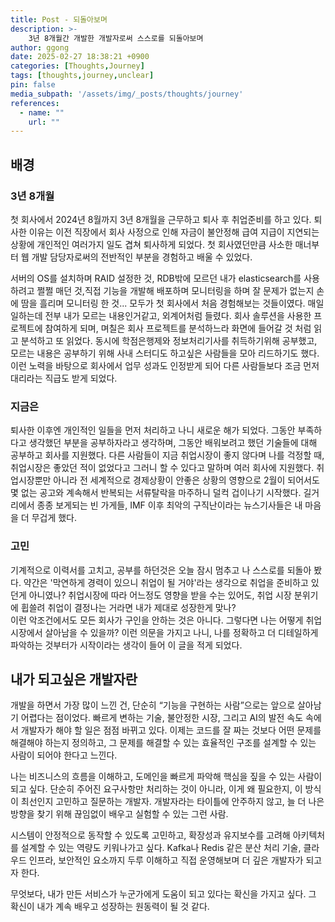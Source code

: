 ```yaml
---
title: Post - 되돌아보며
description: >-
    3년 8개월간 개발한 개발자로써 스스로를 되돌아보며 
author: ggong
date: 2025-02-27 18:38:21 +0900
categories: [Thoughts,Journey]
tags: [thoughts,journey,unclear]
pin: false
media_subpath: '/assets/img/_posts/thoughts/journey'
references:
  - name: ""
    url: ""
---
```



## 배경

### 3년 8개월
첫 회사에서 2024년 8월까지 3년 8개월을 근무하고 퇴사 후 취업준비를 하고 있다.
퇴사한 이유는 이전 직장에서 회사 사정으로 인해 자금이 불안정해 급여 지급이 지연되는 상황에 개인적인 여러가지 일도 겹쳐 퇴사하게 되었다.
첫 회사였던만큼 사소한 매너부터 웹 개발 담당자로써의 전반적인 부분을 경험하고 배울 수 있었다.

서버의 OS를 설치하며 RAID 설정한 것, RDB밖에 모르던 내가 elasticsearch를 사용하려고 쩔쩔 매던 것,직접 기능을 개발해 배포하며 모니터링을 하며 잘 문제가 없는지 손에 땀을 흘리며 모니터링 한 것...
모두가 첫 회사에서 처음 경험해보는 것들이였다. 매일 일하는데 전부 내가 모르는 내용인거같고, 외계어처럼 들렸다.
회사 솔루션을 사용한 프로젝트에 참여하게 되며, 며칠은 회사 프로젝트를 분석하느라 화면에 들어갈 것 처럼 읽고 분석하고 또 읽었다.
동시에 학점은행제와 정보처리기사를 취득하기위해 공부했고, 모르는 내용은 공부하기 위해 사내 스터디도 하고싶은 사람들을 모아 리드하기도 했다.
이런 노력을 바탕으로 회사에서 업무 성과도 인정받게 되어 다른 사람들보다 조금 먼저 대리라는 직급도 받게 되었다.

### 지금은
퇴사한 이후엔 개인적인 일들을 먼저 처리하고 나니 새로운 해가 되었다.
그동안 부족하다고 생각했던 부분을 공부하자라고 생각하며, 그동안 배워보려고 했던 기술들에 대해 공부하고 회사를 지원했다.
다른 사람들이 지금 취업시장이 좋지 않다며 나를 걱정할 때, 취업시장은 좋았던 적이 없었다고 그러니 할 수 있다고 말하며 여러 회사에 지원했다.
취업시장뿐만 아니라 전 세계적으로 경제상황이 안좋은 상황의 영향으로 2월이 되어서도 몇 없는 공고와 계속해서 반복되는 서류탈락을 마주하니 덜컥 겁이나기 시작했다.
길거리에서 종종 보게되는 빈 가게들, IMF 이후 최악의 구직난이라는 뉴스기사들은 내 마음을 더 무겁게 했다.

### 고민
기계적으로 이력서를 고치고, 공부를 하던것은 오늘 잠시 멈추고 나 스스로를 되돌아 봤다.
약간은 '막연하게 경력이 있으니 취업이 될 거야'라는 생각으로 취업을 준비하고 있던게 아니였나?
취업시장에 따라 어느정도 영향을 받을 수는 있어도, 취업 시장 분위기에 휩쓸려 취업이 결정나는 거라면 내가 제대로 성장한게 맞나?  
이런 악조건에서도 모든 회사가 구인을 안하는 것은 아니다. 그렇다면 나는 어떻게 취업시장에서 살아남을 수 있을까?
이런 의문을 가지고 나니, 나를 정확하고 더 디테일하게 파악하는 것부터가 시작이라는 생각이 들어 이 글을 적게 되었다.

<!--

## 나는 어떤 개발자인가?
지금의 나는 어떤가 항목별로 따져보고 목표하는 미래 방향은 무엇인지 정한뒤, 그것을 위해 어떤 것을 해야할지 계획을 세워보자.

### 기술 스택

나의 상황을 객관적으로 파악하기 위해 1~5정도로 표현해보고(나만 놓고 보았을 때 상대적인 기준), 아는 내용들에 대해 적어보려고 한다.

```noline
1: 개념만 알고 있으며, 실무 적용 경험 없음.
2: 실무에서 사용한 적은 없지만, 개념과 기본적인 동작 방식을 이해하고 있음.
3: 실무에서 일부 기능을 사용한 경험이 있으나, 특정 기능만 적용해 봄.
4: 실무에서 사용 경험이 있고, 주요 기능을 활용할 수 있으나 내부 동작에 대한 깊은 이해는 부족함.
5: 실무에서 직접 사용했으며, 기능적인 이해뿐만 아니라 내부 동작도 어느 정도 파악하고 있음.
```

Springboot: 4
: AOP를 이용해 특정 로직의 실행 시간을 측정하고, 기준 시간 초과 시 error log를 출력할 수 있음 (AOP 원리는 보완 필요)
: view resolver, interceptor, filter의 차이를 이해하고, 프로젝트에 적절히 적용할 수 있음
: logback을 설정해 특정 기준에 따라 log 파일이 분리되도록 구성 가능
: profile 기능을 이용해 공통 코드와 고객사별 맞춤 기능을 분리할 수 있음
: 외부 서비스 및 API 연동이 가능하며, 검색 결과를 .txt, .xlsx 파일로 변환해 다운로드할 수 있음
: ffmpeg 라이브러리를 연동해 미디어 파일 변환을 수행할 수 있음
: API를 non-blocking 형태로 구성할 수 있음 // (WebFlux는 추가 학습 필요)
: `@Scheduled`을 활용한 배치 작업을 작성할 수 있음
: Session 정보를 이용해 아이디당 한 명의 사용자만 로그인하도록 설정 가능

Java: 5
: `Optional`을 활용해 `NPE`를 방지하고, 안전한 데이터 처리를 구현할 수 있음
: GC의 알고리즘과 호출 시기를 이해하고 있으며, 메모리 관리 최적화를 고려할 수 있음
: `Checked`, `Unchecked Exception`을 구분하고 예외 처리 전략을 적용할 수 있음
: 람다 표현식을 활용해 코드 가독성과 유지보수성을 향상할 수 있음
: 멀티스레딩과 동기화 개념을 이해하고 있으며, 실무에서 적용한 경험이 있음 (효율 관련 추가 학습 필요)
: 커스텀 `annotation`과 `interceptor`를 활용해 보안 설정을 구성할 수 있음

MyBatis: 4
: `@Transactional`과 `SqlSession`을 활용해 트랜잭션을 관리할 수 있음
: 동적 SQL과 `ResultMap`을 활용하여 유연한 쿼리 작성 및 복잡한 매핑 가능 (ResultMap 추가 학습 필요)

JPA: 2
: 기본적인 애너테이션(`@Entity`, `@Id`, `@Column`, `@GeneratedValue`)과 메서드(`findById()`, `save()`, `delete()`) 및 JPQL을 활용할 수 있음
: Lazy/Eager Loading 개념을 이해하고 있으며, 성능 영향을 고려할 수 있음 (추가 학습 필요)
: JPA와 MyBatis의 차이점을 알고 있으며, 프로젝트에 맞는 방식을 선택할 수 있음 // 선택하는 부분은 좀 어려움

JUnit5: 3
: `@Test`, `@BeforeEach`, `@AfterEach`를 활용한 기본적인 단위 테스트 작성 가능
: `Assertions`(assertEquals, assertTrue, assertThrows 등)을 활용할 수 있음
: `Mockito`를 활용해 특정 메서드의 동작을 Mocking할 수 있으며, `@MockBean`을 사용해 Spring 환경에서 의존성 주입을 모의할 수 있음// 깊은 원리를 모름

Socket.io: 3
: `WebSocket`과 `HTTP Polling`의 차이를 이해하고 있음 (연결 방식 보완 필요)
: 실시간 채팅과 같은 간단한 기능을 `Socket.io`를 사용해 구현한 경험이 있음


Elasticsearch: 4
: `search`와 `filter`의 차이를 이해하고 있으며, 성능 최적화를 고려해 적용 가능
: `Match Query`, `Term Query`, `Bool Query`, `geo_distance` 등을 활용해 검색 성능을 최적화할 수 있음 // (Term Query 추가 학습 필요)
: `Analyzer`, `Tokenizer`, `Filter`를 설정하여 검색 성능과 정확도를 조정할 수 있음// (추가 학습 필요)


MariaDB: 3
: `INDEX`, `EXPLAIN`을 활용한 쿼리 성능 최적화 가능 //  (추가 학습 필요)
: `JOIN`, `SUBQUERY`, `UNION` 등의 SQL 문법을 활용하며 성능을 고려할 수 있음 //  (추가 학습 필요)

mongodb: 1
: Nosql DB라는 것을 알고있음

redis: 1
: in-memory DB라는 것을 알고 있음

Kafka: 3
: `Producer-Consumer` 모델, `Topic`, `Partition`, `Broker` 개념을 이해하고 있음
: Consumer Group을 활용해 여러 Consumer가 병렬로 메시지를 처리할 수 있는 구조를 이해함
: `Acks(acks=0,1,all)`설정을 통해 메시지 전달 보장 수준을 조절할 수 있다는 개념을 알고 있음 
: Spring Boot 환경에서 Spring Kafka를 활용해 Kafka를 연동할 수 있으며, 기본적인 설정 방법을 알고 있음 

Linux: 4
: 파일 및 프로세스 관리(ls, ps, kill, top 등) 가능
: 네트워크 상태 점검(netstat, ping, curl 등) 및 서비스 관리(systemctl, service) 경험 있음
: 파일 권한 설정(chmod, chown) 및 작업 자동화(cron, bash script) 가능 // bash script작성까진 못함
: 서버 내 로그(journalctl, /var/log/syslog)를 분석하여 문제 해결 가능 //journalctl는 경고 떠서 보라고 하면 본거지 잘은 모르는데,.,, 
: firewall를 이용한 기본적인 방화벽 설정을 적용할 수 있음 

Docker: 1
: `Dockerfile`을 작성하여 애플리케이션을 컨테이너 이미지로 빌드할 수 있음
: `docker run`, `docker ps`, `docker stop` 등의 기본적인 Docker 명령어를 활용할 수 있음
: 컨테이너 환경에서 Spring Boot 애플리케이션을 실행하는 방법을 학습함 // 잘 모름
: 기본적인 Docker Hub 활용 방법을 알고 있으며, 이미지를 푸시하고 관리할 수 있음 // 푸시한 적은 없음
: `ENTRYPOINT`, `CMD`의 차이를 이해하고 있으며, 컨테이너 실행 방식을 설정할 수 있음 // 몰름 -> 공부

Git: 4
: Git Flow 전략을 활용해 협업 브랜치 및 배포 브랜치 관리 가능
: PR 리뷰 및 코드 품질 개선 경험 있음
: `Git Hook(pre-commit, commit-msg, pre-push)`을 활용해 코드 검사 및 자동화 가능


RestAPI: 4
: HTTP 메서드 (`GET`, `POST`, `PUT`, `DELETE`, `PATCH`) 및 Status Code 활용 가능
: `Swagger` 및 `Postman`을 활용해 API 문서 작성 및 테스트 가능


### 관심 분야

여러 회사에 지원을 하면서 봤던 내용과 그동안 업무하면서 재밌었던 내용을 생각했을 때 내가 좀 더 재밌다고 느꼈던 부분에 대해 정리해보려고 한다.

지금까지 한 업무
: 백엔드 개발
: 데이터 처리 & 최적화
: 업무 자동화
: 서비스 유지보수 & 운영

나의 강점
: 빠른 학습 능력
: 협업 & 커뮤니케이션 능력
: 문제 해결력

나의 부족한 점
: 분산 시스템 경험 부족 - Kafka, Redis 등의 도구를 사용해봤지만, 대규모 트래픽을 고려한 아키텍처 설계 경험 부족
: Cloud 환경 경험 없음
: 정확한 CS 지식 부족 - OS, 네트워크, HTTP 프로토콜, DB 트랜잭션 등에 대한 개념적 이해는 있으나, 깊이 있는 지식 부족
: 비동기 처리에 대한 경험 부족 - WebFlux, CompletableFuture 등의 활용은 개념적으로 이해했지만, 실무 적용 경험이 부족함

## 미래 방향

### 목표 설정
나는 5-10년 뒤 어떤 개발자가 되고싶은가? 면접 질문에서 물어보는 단골질문이다.
이에 대해 면접에 대답하기 위해서가 아니라, 진심으로 생각해보자.

지금도 생성형 AI가 빠르게 발전해 정보를 찾거나, 개발을 할 때 많은 도움을 받게된다.
5-10년뒤에는 더욱 발전해 있을 것이고 그렇다면, 미래에는 지금보다 AI를 잘 활용해 개발하는 것이 중요해질테다.
그러면 개발자의 역할이 실제 코드를 효율적으로 짜는 역할에서 해결할 문제를 찾고, 문제 해결을 위한 시스템 아키텍처를 설계하는 방향으로 범위가 바뀔 것이라고 본다.
그렇다면, 나는 이에 발맞춰 비즈니스 요구사항에 맞춰 시스템 아키텍처를 설계하고 최적화 할 수 있는 개발자가 되고싶다.

그러기 위해서는 어떤 역량이 필요한지 찾아보자.
GPT의 도움을 받아 찾아 본 결과 아래의 역량들이 필수 역량이라고 한다.

도메인 이해와 문제 해결 능력
: 비즈니스 요구사항을 분석하고, 이를 해결할 수 있는 기술적 접근법을 고민하는 능력
: 서비스의 핵심 도메인을 빠르게 파악하고 최적화할 수 있는 사고방식
: 현재 경험한 도메인을 깊이 이해하고, 문제 해결 사례를 정리하기
: 다양한 산업의 시스템 설계를 분석하고 벤치마킹하기

대규모 시스템 설계 및 분산 아키텍처 경험
: MSA(Microservices Architecture), DDD(Domain-Driven Design), CQRS 등의 개념을 이해하고 활용
: 대규모 트래픽 처리를 위한 시스템 설계 경험
: MSA 학습 & 실습 -  작은 규모의 마이크로서비스 프로젝트 진행하기
: Kafka, Redis 등의 도구를 실무에 적용하며 확장성 있는 데이터 처리 방식 경험하고, Cloud 환경에서의 아키텍처 설계 경험 쌓기

성능 최적화 및 데이터 처리 능력
: 쿼리 최적화, 인덱싱 전략, 캐싱, 로드 밸런싱 등 시스템 성능을 개선할 수 있는 기술
: 데이터베이스 설계 원칙을 이해하고 트랜잭션 처리 최적화 가능
: MariaDB, Elasticsearch 성능 최적화 경험 확장하기
: A/B 테스트 및 성능 프로파일링을 통해 성능 병목 구간 분석해 개선하기

클라우드 & DevOps
: AWS, GCP, Azure 같은 클라우드 플랫폼에서 서비스 운영 경험
: CI/CD 파이프라인 구축 및 자동화
: Docker & Kubernetes 학습하여 컨테이너 기반 배포 및 운영 경험 쌓기
: IaC(Infrastructure as Code) 학습 → Terraform, AWS CloudFormation 익히기
: Jenkins, GitHub Actions 등을 활용한 자동 배포 경험해보기

보안 및 안정성 고려
: API 보안, 인증 및 권한 관리 (OAuth2, JWT, SSO 등)
: 장애 대응 및 시스템 복구 전략 설계
: Spring Security 활용하여 보안 강화 경험만들기
: 서버 장애 상황을 가정한 시뮬레이션 테스트하기
: Chaos Engineering 개념 학습 및 적용하기

AI & 자동화 활용
: AI 기반 코드 리뷰, 최적화 및 DevOps 자동화 경험
: AI가 생성한 코드 검증 및 보완 능력
: GitHub Copilot, ChatGPT 등의 AI 코딩 도구를 업무에 적극 활용하기
: 코드 리뷰 자동화 및 테스트 자동화 도구 학습하기
: AI 기반 로그 분석 및 이상 탐지 시스템 구축 실습하기

### 실천 계획

여기까지 쓰며 가장 먼저 취업은 어떻게 할지, 지금 내가 무엇을 공부해야할지에대해 고민했다.
퇴사한 시점부터 지금까지 개인적인 여러가지 일들로 인해 취업이나 공부에 많이 집중하지 못했다.
그래서 약 4개월이라는 시간을 더 투자해 미친듯이 해보려고 한다.
취업시장이 아무리 안좋아도 취업이 될 수 밖에 없을 정도로, 나의 부족한 개념을 찾아 공부하고 계속 개발하면서.
-->

## 내가 되고싶은 개발자란

개발을 하면서 가장 많이 느낀 건, 단순히 “기능을 구현하는 사람”으로는 앞으로 살아남기 어렵다는 점이었다.
빠르게 변하는 기술, 불안정한 시장, 그리고 AI의 발전 속도 속에서 개발자가 해야 할 일은 점점 바뀌고 있다.
이제는 코드를 잘 짜는 것보다 어떤 문제를 해결해야 하는지 정의하고, 그 문제를 해결할 수 있는 효율적인 구조를 설계할 수 있는 사람이 되어야 한다고 느낀다.

나는 비즈니스의 흐름을 이해하고, 도메인을 빠르게 파악해 핵심을 짚을 수 있는 사람이 되고 싶다.
단순히 주어진 요구사항만 처리하는 것이 아니라, 이게 왜 필요한지, 이 방식이 최선인지 고민하고 질문하는 개발자.
개발자라는 타이틀에 안주하지 않고, 늘 더 나은 방향을 찾기 위해 끊임없이 배우고 실험할 수 있는 그런 사람.

시스템이 안정적으로 동작할 수 있도록 고민하고, 확장성과 유지보수를 고려해 아키텍처를 설계할 수 있는 역량도 키워나가고 싶다.
Kafka나 Redis 같은 분산 처리 기술, 클라우드 인프라, 보안적인 요소까지 두루 이해하고 직접 운영해보며 더 깊은 개발자가 되고자 한다.

무엇보다, 내가 만든 서비스가 누군가에게 도움이 되고 있다는 확신을 가지고 싶다.
그 확신이 내가 계속 배우고 성장하는 원동력이 될 것 같다.
